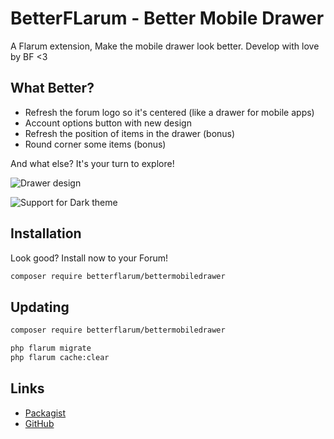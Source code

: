 # BetterFLarum - Better Mobile Drawer

A Flarum extension, Make the mobile drawer look better. Develop with love by BF <3

## What Better?
- Refresh the forum logo so it's centered (like a drawer for mobile apps)
- Account options button with new design
- Refresh the position of items in the drawer (bonus)
- Round corner some items (bonus)

And what else? It's your turn to explore!

![Drawer design](https://github.com/betterflarum/bettermobiledrawer/assets/143252203/a7ba63a6-5f40-41e3-8e73-f3983897fabe)

![Support for Dark theme](https://github.com/betterflarum/bettermobiledrawer/assets/143252203/b8db35ed-963b-457f-86d6-05ec23faaf51)


## Installation

Look good? Install now to your Forum!

```sh
composer require betterflarum/bettermobiledrawer
```

## Updating

```sh
composer require betterflarum/bettermobiledrawer

php flarum migrate
php flarum cache:clear
```

## Links

- [Packagist](https://packagist.org/packages/betterflarum/bettermobiledrawer)
- [GitHub](https://github.com/betterflarum/bettermobiledrawer)
